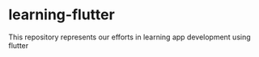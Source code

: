 # learning-flutter
This repository represents our efforts in learning app development using flutter
